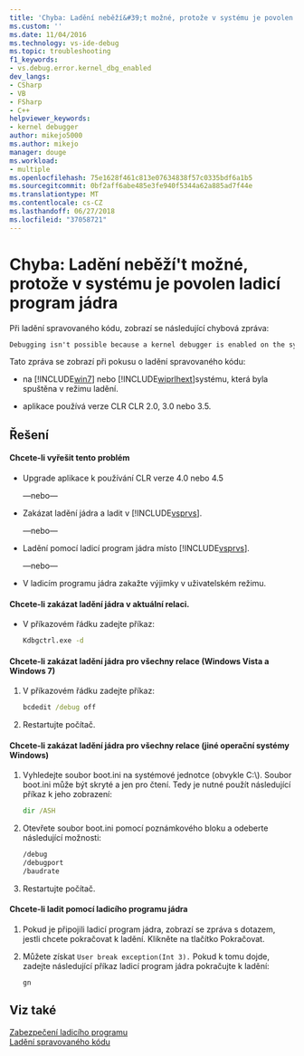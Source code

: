 ```yaml
---
title: 'Chyba: Ladění neběží&#39;t možné, protože v systému je povolen ladicí program jádra | Microsoft Docs'
ms.custom: ''
ms.date: 11/04/2016
ms.technology: vs-ide-debug
ms.topic: troubleshooting
f1_keywords:
- vs.debug.error.kernel_dbg_enabled
dev_langs:
- CSharp
- VB
- FSharp
- C++
helpviewer_keywords:
- kernel debugger
author: mikejo5000
ms.author: mikejo
manager: douge
ms.workload:
- multiple
ms.openlocfilehash: 75e1628f461c813e07634838f57c0335bdf6a1b5
ms.sourcegitcommit: 0bf2aff6abe485e3fe940f5344a62a885ad7f44e
ms.translationtype: MT
ms.contentlocale: cs-CZ
ms.lasthandoff: 06/27/2018
ms.locfileid: "37058721"
---
```

# <a name="error-debugging-isn39t-possible-because-a-kernel-debugger-is-enabled-on-the-system"></a>Chyba: Ladění neběží&#39;t možné, protože v systému je povolen ladicí program jádra
Při ladění spravovaného kódu, zobrazí se následující chybová zpráva:  
  
```cmd
Debugging isn't possible because a kernel debugger is enabled on the system  
```  
  
 Tato zpráva se zobrazí při pokusu o ladění spravovaného kódu:  
  
-   na [!INCLUDE[win7](../debugger/includes/win7_md.md)] nebo [!INCLUDE[wiprlhext](../debugger/includes/wiprlhext_md.md)]systému, která byla spuštěna v režimu ladění.  
  
-   aplikace používá verze CLR CLR 2.0, 3.0 nebo 3.5.  
  
## <a name="solution"></a>Řešení  
  
#### <a name="to-fix-this-problem"></a>Chcete-li vyřešit tento problém  
  
-   Upgrade aplikace k používání CLR verze 4.0 nebo 4.5  
  
     —nebo—  
  
-   Zakázat ladění jádra a ladit v [!INCLUDE[vsprvs](../code-quality/includes/vsprvs_md.md)].  
  
     —nebo—  
  
-   Ladění pomocí ladicí program jádra místo [!INCLUDE[vsprvs](../code-quality/includes/vsprvs_md.md)].  
  
     —nebo—  
  
-   V ladicím programu jádra zakažte výjimky v uživatelském režimu.  
  
#### <a name="to-disable-kernel-debugging-in-the-current-session"></a>Chcete-li zakázat ladění jádra v aktuální relaci.  
  
-   V příkazovém řádku zadejte příkaz:  
  
    ```cmd
    Kdbgctrl.exe -d  
    ```  
  
#### <a name="to-disable-kernel-debugging-for-all-sessions-windows-vista-and-windows-7"></a>Chcete-li zakázat ladění jádra pro všechny relace (Windows Vista a Windows 7)  
  
1.  V příkazovém řádku zadejte příkaz:  
  
    ```cmd
    bcdedit /debug off   
    ```  
  
2.  Restartujte počítač.  
  
#### <a name="to-disable-kernel-debugging-for-all-sessions-other-windows-operating-systems"></a>Chcete-li zakázat ladění jádra pro všechny relace (jiné operační systémy Windows)  
  
1.  Vyhledejte soubor boot.ini na systémové jednotce (obvykle C:\\). Soubor boot.ini může být skryté a jen pro čtení. Tedy je nutné použít následující příkaz k jeho zobrazení:  
  
    ```cmd
    dir /ASH  
    ```  
  
2.  Otevřete soubor boot.ini pomocí poznámkového bloku a odeberte následující možnosti:  
  
    ```cmd
    /debug  
    /debugport  
    /baudrate  
    ```  
  
3.  Restartujte počítač.  
  
#### <a name="to-debug-with-the-kernel-debugger"></a>Chcete-li ladit pomocí ladicího programu jádra  
  
1.  Pokud je připojili ladicí program jádra, zobrazí se zpráva s dotazem, jestli chcete pokračovat k ladění. Klikněte na tlačítko Pokračovat.  
  
2.  Můžete získat `User break exception(Int 3).` Pokud k tomu dojde, zadejte následující příkaz ladicí program jádra pokračujte k ladění:  
  
     `gn`  
  
## <a name="see-also"></a>Viz také  
 [Zabezpečení ladicího programu](../debugger/debugger-security.md)   
 [Ladění spravovaného kódu](../debugger/debugging-managed-code.md)
